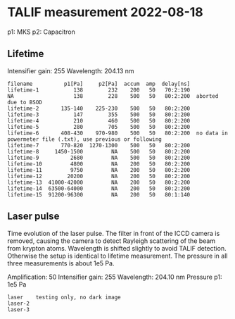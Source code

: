 TALIF measurement 2022-08-18
============================
p1: MKS
p2: Capacitron

Lifetime
--------
Intensifier gain: 255
Wavelength:       204.13 nm

```
filename          p1[Pa]     p2[Pa]  accum  amp  delay[ns]
lifetime-1           138        232    200   50   70:2:190
NA                   138        228    500   50   80:2:200  aborted due to BSOD
lifetime-2       135-140    225-230    500   50   80:2:200
lifetime-3           147        355    500   50   80:2:200
lifetime-4           210        460    500   50   80:2:200
lifetime-5           280        705    500   50   80:2:200
lifetime-6       408-430    970-980    500   50   80:2:200  no data in powermeter file (.txt), use previous or following
lifetime-7       770-820  1270-1300    500   50   80:2:200
lifetime-8     1450-1500         NA    500   50   80:2:200
lifetime-9          2680         NA    500   50   80:2:200
lifetime-10         4800         NA    200   50   80:2:200
lifetime-11         9750         NA    200   50   80:2:200
lifetime-12        20200         NA    200   50   80:2:200
lifetime-13  41000-42000         NA    200   50   80:2:200
lifetime-14  63500-64000         NA    200   50   80:2:200
lifetime-15  91200-96300         NA    200   50   80:1:140
```

Laser pulse
-----------
Time evolution of the laser pulse.
The filter in front of the ICCD camera is removed, causing the camera
to detect Rayleigh scattering of the beam from krypton atoms.
Wavelength is shifted slightly to avoid TALIF detection.
Otherwise the setup is identical to lifetime measurement.
The pressure in all three measurements is about 1e5 Pa.

Amplification:    50
Intensifier gain: 255
Wavelength:       204.10 nm
Pressure p1:      1e5 Pa

```
laser    testing only, no dark image
laser-2
laser-3
```
